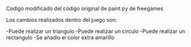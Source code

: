 Codigo modificado del código original de paint.py de freegames 

Los cambios realizados dentro del juego son:

-Puede realizar un triangulo
-Puede realizar un circulo
-Puede realizar un rectangulo 
-Se añadio el color extra amarillo
